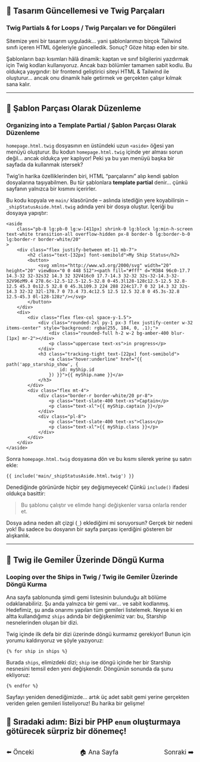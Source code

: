 ## 🎨 Tasarım Güncellemesi ve Twig Parçaları

### Twig Partials & for Loops / Twig Parçaları ve for Döngüleri

Sitemize yeni bir tasarım uyguladık... yani şablonlarımızı birçok Tailwind sınıfı içeren HTML öğeleriyle güncelledik. Sonuç? Göze hitap eden bir site.

Şablonların bazı kısımları hâlâ dinamik: kaptan ve sınıf bilgilerini yazdırmak için Twig kodları kullanıyoruz. Ancak bazı bölümler tamamen sabit kodlu. Bu oldukça yaygındır: bir frontend geliştirici siteyi HTML & Tailwind ile oluşturur... ancak onu dinamik hale getirmek ve gerçekten çalışır kılmak sana kalır.

---

## 🧩 Şablon Parçası Olarak Düzenleme

### Organizing into a Template Partial / Şablon Parçası Olarak Düzenleme

`homepage.html.twig` dosyasının en üstündeki uzun `<aside>` öğesi yan menüyü oluşturur. Bu kodun `homepage.html.twig` içinde yer alması sorun değil... ancak oldukça yer kaplıyor! Peki ya bu yan menüyü başka bir sayfada da kullanmak istersek?

Twig’in harika özelliklerinden biri, HTML “parçalarını” alıp kendi şablon dosyalarına taşıyabilmen. Bu tür şablonlara **template partial** denir... çünkü sayfanın yalnızca bir kısmını içerirler.

Bu kodu kopyala ve `main/` klasöründe – aslında istediğin yere koyabilirsin – `_shipStatusAside.html.twig` adında yeni bir dosya oluştur. İçeriği bu dosyaya yapıştır:

```twig
<aside
    class="pb-8 lg:pb-0 lg:w-[411px] shrink-0 lg:block lg:min-h-screen text-white transition-all overflow-hidden px-8 border-b lg:border-b-0 lg:border-r border-white/20"
>
    <div class="flex justify-between mt-11 mb-7">
        <h2 class="text-[32px] font-semibold">My Ship Status</h2>
        <button>
            <svg xmlns="http://www.w3.org/2000/svg" width="20" height="20" viewBox="0 0 448 512"><path fill="#fff" d="M384 96c0-17.7 14.3-32 32-32s32 14.3 32 32V416c0 17.7-14.3 32-32 32s-32-14.3-32-32V96zM9.4 278.6c-12.5-12.5-12.5-32.8 0-45.3l128-128c12.5-12.5 32.8-12.5 45.3 0s12.5 32.8 0 45.3L109.3 224 288 224c17.7 0 32 14.3 32 32s-14.3 32-32 32l-178.7 0 73.4 73.4c12.5 12.5 12.5 32.8 0 45.3s-32.8 12.5-45.3 0l-128-128z"/></svg>
        </button>
    </div>
    <div>
        <div class="flex flex-col space-y-1.5">
            <div class="rounded-2xl py-1 px-3 flex justify-center w-32 items-center" style="background: rgba(255, 184, 0, .1);">
                <div class="rounded-full h-2 w-2 bg-amber-400 blur-[1px] mr-2"></div>
                <p class="uppercase text-xs">in progress</p>
            </div>
            <h3 class="tracking-tight text-[22px] font-semibold">
                <a class="hover:underline" href="{{ path('app_starship_show', {
                    id: myShip.id
                }) }}">{{ myShip.name }}</a>
            </h3>
        </div>
        <div class="flex mt-4">
            <div class="border-r border-white/20 pr-8">
                <p class="text-slate-400 text-xs">Captain</p>
                <p class="text-xl">{{ myShip.captain }}</p>
            </div>
            <div class="pl-8">
                <p class="text-slate-400 text-xs">Class</p>
                <p class="text-xl">{{ myShip.class }}</p>
            </div>
        </div>
    </div>
</aside>
```

Sonra `homepage.html.twig` dosyasına dön ve bu kısmı silerek yerine şu satırı ekle:

```twig
{{ include('main/_shipStatusAside.html.twig') }}
```

Denediğinde görünürde hiçbir şey değişmeyecek! Çünkü `include()` ifadesi oldukça basittir:

> Bu şablonu çalıştır ve elimde hangi değişkenler varsa onlarla render et.

Dosya adına neden alt çizgi (`_`) eklediğimi mi soruyorsun? Gerçek bir nedeni yok! Bu sadece bu dosyanın bir sayfa parçası içerdiğini gösteren bir alışkanlık.

---

## 🔁 Twig ile Gemiler Üzerinde Döngü Kurma

### Looping over the Ships in Twig / Twig ile Gemiler Üzerinde Döngü Kurma

Ana sayfa şablonunda şimdi gemi listesinin bulunduğu alt bölüme odaklanabiliriz. Şu anda yalnızca bir gemi var... ve sabit kodlanmış. Hedefimiz, şu anda onarımı yapılan tüm gemileri listelemek. Neyse ki en altta kullandığımız `ships` adında bir değişkenimiz var: bu, Starship nesnelerinden oluşan bir dizi.

Twig içinde ilk defa bir dizi üzerinde döngü kurmamız gerekiyor! Bunun için yorumu kaldırıyoruz ve şöyle yazıyoruz:

```twig
{% for ship in ships %}
```

Burada `ships`, elimizdeki dizi; `ship` ise döngü içinde her bir Starship nesnesini temsil eden yeni değişkendir. Döngünün sonunda da şunu ekliyoruz:

```twig
{% endfor %}
```

Sayfayı yeniden denediğimizde... artık üç adet sabit gemi yerine gerçekten veriden gelen gemileri listeliyoruz! Bu harika bir gelişme!

🎯 Sıradaki adım: Bizi bir PHP `enum` oluşturmaya götürecek sürpriz bir dönemeç!
---

<div style="display: flex; justify-content: space-between; align-items: center; margin-top: 32px;">
    <a href="./14.Tailwind CSS.md" title="Önceki" style="text-decoration: none; font-size: 1.2em;">⬅️ Önceki</a>
    <a href="../README.md" title="Ana Sayfa" style="text-decoration: none; font-size: 1.2em;">🏠 Ana Sayfa</a>
    <a href="./16_ PHP Enums.md" title="Sonraki" style="text-decoration: none; font-size: 1.2em;">Sonraki ➡️</a>
</div>


